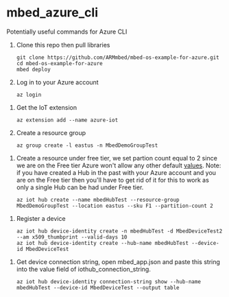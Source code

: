 # mbed_azure_cli
Potentially useful commands for Azure CLI

  1. Clone this repo then pull libraries
  
      ```
      git clone https://github.com/ARMmbed/mbed-os-example-for-azure.git
      cd mbed-os-example-for-azure
      mbed deploy
      ```
  
  1. Log in to your Azure account  
  
      ```
      az login
      ```
<!--
My info:
  {
    "cloudName": "AzureCloud",
    "homeTenantId": "f34e5979-57d9-4aaa-ad4d-b122a662184d",
    "id": "f90ce610-592a-41bd-9e48-9b07ec7fdd88",
    "isDefault": true,
    "managedByTenants": [],
    "name": "Free Trial",
    "state": "Enabled",
    "tenantId": "f34e5979-57d9-4aaa-ad4d-b122a662184d",
    "user": {
      "homeAccountId": "dffe89eb-3d86-4d74-81c4-23904346f991.f34e5979-57d9-4aaa-ad4d-b122a662184d",
      "name": "Carlo.Grisafi@arm.com",
      "type": "user"
    }
-->      
   
  1. Get the IoT extension 
  
      ```
      az extension add --name azure-iot
      ```
  1. Create a resource group 
  
      ```
      az group create -l eastus -n MbedDemoGroupTest
      ```
<!-- 
{
  "id": "/subscriptions/f90ce610-592a-41bd-9e48-9b07ec7fdd88/resourceGroups/MbedDemoGroupTest",
  "location": "eastus",
  "managedBy": null,
  "name": "MbedDemoGroupTest",
  "properties": {
    "provisioningState": "Succeeded"
  },
  "tags": null,
  "type": "Microsoft.Resources/resourceGroups"
}
-->
   
  1. Create a resource under free tier, we set partion count equal to 2 since we are on the Free tier Azure won't allow any other default [values](https://stackoverflow.com/questions/59178667/when-im-going-through-azure-iot-hub-tutorial-creating-end-with-error-partition). Note: if you have created a Hub in the past with your Azure account and you are on the Free tier then you'll have to get rid of it for this to work as only a single Hub can be had under Free tier.
  
     ```
     az iot hub create --name mbedHubTest --resource-group MbedDemoGroupTest --location eastus --sku F1 --partition-count 2
     ```
 
<!--
{
  "etag": "AAAABBKxS+E=",
  "id": "/subscriptions/f90ce610-592a-41bd-9e48-9b07ec7fdd88/resourceGroups/MbedDemoGroupTest/providers/Microsoft.Devices/IotHubs/mbedHubTest",
  "identity": {
    "type": "None"
  },
  "location": "eastus",
  "name": "mbedHubTest",
  "properties": {
    "authorizationPolicies": null,
    "cloudToDevice": {
      "defaultTtlAsIso8601": "1:00:00",
      "feedback": {
        "lockDurationAsIso8601": "0:00:05",
        "maxDeliveryCount": 10,
        "ttlAsIso8601": "1:00:00"
      },
      "maxDeliveryCount": 10
    },
    "comments": null,
    "enableFileUploadNotifications": false,
    "eventHubEndpoints": {
      "events": {
        "endpoint": "sb://ihsuprodblres091dednamespace.servicebus.windows.net/",
        "partitionCount": 2,
        "partitionIds": [
          "0",
          "1"
        ],
        "path": "iothub-ehub-mbedhubtes-5547811-474d3b7af9",
        "retentionTimeInDays": 1
      }
    },
    "features": "None",
    "hostName": "mbedHubTest.azure-devices.net",
    "ipFilterRules": [],
    "locations": [
      {
        "location": "East US",
        "role": "primary"
      },
      {
        "location": "West US",
        "role": "secondary"
      }
    ],
    "messagingEndpoints": {
      "fileNotifications": {
        "lockDurationAsIso8601": "0:01:00",
        "maxDeliveryCount": 10,
        "ttlAsIso8601": "1:00:00"
      }
    },
    "minTlsVersion": null,
    "privateEndpointConnections": null,
    "provisioningState": "Succeeded",
    "publicNetworkAccess": null,
    "routing": {
      "endpoints": {
        "eventHubs": [],
        "serviceBusQueues": [],
        "serviceBusTopics": [],
        "storageContainers": []
      },
      "enrichments": null,
      "fallbackRoute": {
        "condition": "true",
        "endpointNames": [
          "events"
        ],
        "isEnabled": true,
        "name": "$fallback"
      },
      "routes": []
    },
    "state": "Active",
    "storageEndpoints": {
      "$default": {
        "authenticationType": null,
        "connectionString": "",
        "containerName": "",
        "sasTtlAsIso8601": "1:00:00"
      }
    }
  },
  "resourcegroup": "MbedDemoGroupTest",
  "sku": {
    "capacity": 1,
    "name": "F1",
    "tier": "Free"
  },
  "subscriptionid": "f90ce610-592a-41bd-9e48-9b07ec7fdd88",
  "tags": {},
  "type": "Microsoft.Devices/IotHubs"
}
-->
 
 
 
 
 
 
 
<!--
1. Add endpoint 
 
     ```
     az iot hub routing-endpoint create --resource-group MbedDemoGroupTest --hub-name mbedHubTest --endpoint-name EndPTest --endpoint-type eventhub --endpoint-resource-group {ResourceGroup} --endpoint-subscription-id {SubscriptionId} --connection-string {ConnectionString}
     ``` 
     -->
1. Register a device

    ```
    az iot hub device-identity create -n mbedHubTest -d MbedDeviceTest2 --am x509_thumbprint --valid-days 10
    az iot hub device-identity create --hub-name mbedHubTest --device-id MbedDeviceTest
    ```
<!--2
{
  "authentication": {
    "symmetricKey": {
      "primaryKey": "BQaa/4t2QApcB+1uYgSu9QMGiaj1m/sBDwhtVQpJXEk=",
      "secondaryKey": "IiOFEEpl9/cQOescUqlowTjOCpmpSvZF1ntkon44ARM="
    },
    "type": "sas",
    "x509Thumbprint": {
      "primaryThumbprint": null,
      "secondaryThumbprint": null
    }
  },
  "capabilities": {
    "iotEdge": false
  },
  "cloudToDeviceMessageCount": 0,
  "connectionState": "Disconnected",
  "connectionStateUpdatedTime": "0001-01-01T00:00:00",
  "deviceId": "MbedDeviceTest",
  "deviceScope": null,
  "etag": "MTU4MjY3MDc5",
  "generationId": "637394137160664574",
  "lastActivityTime": "0001-01-01T00:00:00",
  "status": "enabled",
  "statusReason": null,
  "statusUpdatedTime": "0001-01-01T00:00:00"
}
-->

1. Get device connection string, open mbed_app.json and paste this string into the value field of iothub_connection_string.

    ```
    az iot hub device-identity connection-string show --hub-name mbedHubTest --device-id MbedDeviceTest --output table
    ```

<!--
HostName=mbedHubTest.azure-devices.net;DeviceId=MbedDeviceTest;SharedAccessKey=BQaa/4t2QApcB+1uYgSu9QMGiaj1m/sBDwhtVQpJXEk=
-->
